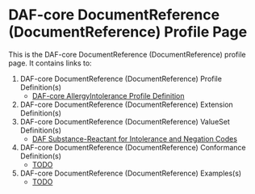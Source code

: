 # DAF-core DocumentReference (DocumentReference) Profile Page

This is the DAF-core DocumentReference (DocumentReference) profile page.  It contains links to:

1. DAF-core DocumentReference (DocumentReference) Profile Definition(s)
   * [DAF-core AllergyIntolerance Profile Definition](daf-core-docref.html)
2. DAF-core DocumentReference (DocumentReference) Extension Definition(s)
3. DAF-core DocumentReference (DocumentReference) ValueSet Definition(s)
    * [DAF Substance-Reactant for Intolerance and Negation Codes](valueset-daf-substance.html)
4. DAF-core DocumentReference (DocumentReference) Conformance Definition(s)
    * [TODO]()
5. DAF-core DocumentReference (DocumentReference) Examples(s)
    * [TODO]()